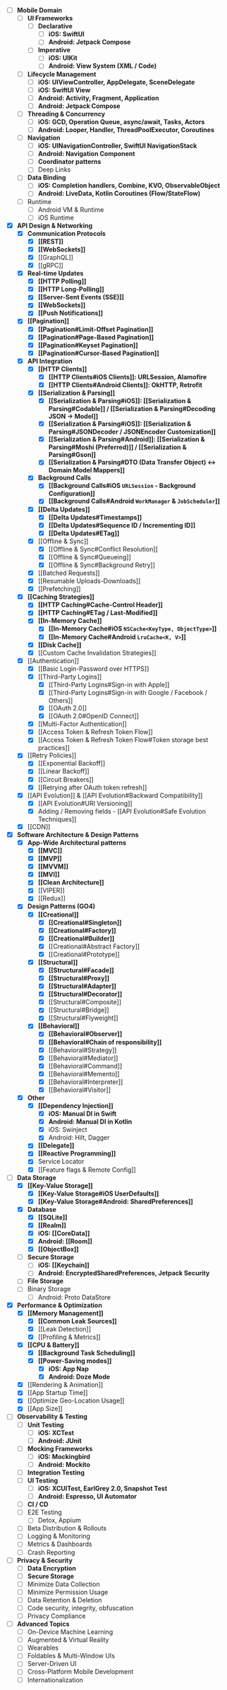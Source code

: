 - [ ] **Mobile Domain**
	- [ ] **UI Frameworks**
		- [ ] **Declarative**
			- [ ] **iOS: SwiftUI**
			- [ ] **Android: Jetpack Compose**
		- [ ] **Imperative**
			- [ ] **iOS: UIKit**
			- [ ] **Android: View System (XML / Code)**
	- [ ] **Lifecycle Management**
		- [ ] **iOS: UIViewController, AppDelegate, SceneDelegate**
		- [ ] **iOS: SwiftUI View**
		- [ ] **Android: Activity, Fragment, Application**
		- [ ] **Android: Jetpack Compose**
	- [ ] **Threading & Concurrency**
		- [ ] **iOS: GCD, Operation Queue, async/await, Tasks, Actors**
		- [ ] **Android: Looper, Handler, ThreadPoolExecutor, Coroutines**
	- [ ] **Navigation**
		- [ ] **iOS: UINavigationController, SwiftUI NavigationStack**
		- [ ] **Android: Navigation Component**
		- [ ] **Coordinator patterns**
		- [ ] Deep Links
	- [ ] **Data Binding**
		- [ ] **iOS: Completion handlers, Combine, KVO, ObservableObject**
		- [ ] **Android: LiveData, Kotlin Coroutines (Flow/StateFlow)**
	- [ ] Runtime
		- [ ] Android VM & Runtime
		- [ ] iOS Runtime
- [x] **API Design & Networking**
	- [x] **Communication Protocols**
		- [x] **[[REST]]**
		- [x] **[[WebSockets]]**
		- [x] [[GraphQL]]
		- [x] [[gRPC]]
	- [x] **Real-time Updates**
		- [x] **[[HTTP Polling]]**
		- [x] **[[HTTP Long-Polling]]**
		- [x] **[[Server-Sent Events (SSE)]]**
		- [x] **[[WebSockets]]**
		- [x] **[[Push Notifications]]**
	- [x] **[[Pagination]]**
		- [x] **[[Pagination#Limit-Offset Pagination]]**
		- [x] **[[Pagination#Page-Based Pagination]]**
		- [x] **[[Pagination#Keyset Pagination]]**
		- [x] **[[Pagination#Cursor-Based Pagination]]**
	- [x] **API Integration**
		- [x] **[[HTTP Clients]]**
			- [x] **[[HTTP Clients#iOS Clients]]: URLSession, Alamofire**
			- [x] **[[HTTP Clients#Android Clients]]: OkHTTP, Retrofit**
		- [x] **[[Serialization & Parsing]]**
			- [x] **[[Serialization & Parsing#iOS]]: [[Serialization & Parsing#Codable]] /  [[Serialization & Parsing#Decoding JSON → Model]]**
			- [x] **[[Serialization & Parsing#iOS]]: [[Serialization & Parsing#JSONDecoder / JSONEncoder Customization]]**
			- [x] **[[Serialization & Parsing#Android]]: [[Serialization & Parsing#Moshi (Preferred)]] / [[Serialization & Parsing#Gson]]**
			- [x] **[[Serialization & Parsing#DTO (Data Transfer Object) ↔ Domain Model Mappers]]**
		- [x] **Background Calls**
			- [x] **[[Background Calls#iOS `URLSession` - Background Configuration]]**
			- [x] **[[Background Calls#Android `WorkManager` & `JobScheduler`]]**
		- [x] **[[Delta Updates]]**
			- [x] **[[Delta Updates#Timestamps]]**
			- [x] **[[Delta Updates#Sequence ID / Incrementing ID]]**
			- [x] **[[Delta Updates#ETag]]**
		- [x] [[Offline & Sync]]
			- [x] [[Offline & Sync#Conflict Resolution]]
			- [x] [[Offline & Sync#Queueing]]
			- [x] [[Offline & Sync#Background Retry]]
		- [x] [[Batched Requests]]
		- [x] [[Resumable Uploads-Downloads]]
		- [x] [[Prefetching]]
	- [x] **[[Caching Strategies]]**
		- [x] **[[HTTP Caching#Cache-Control Header]]**
		- [x] **[[HTTP Caching#ETag / Last-Modified]]**
		- [x] **[[In-Memory Cache]]**
			- [x] **[[In-Memory Cache#iOS `NSCache<KeyType, ObjectType>`]]**
			- [x] **[[In-Memory Cache#Android `LruCache<K, V>`]]**
		- [x] **[[Disk Cache]]**
		- [x] [[Custom Cache Invalidation Strategies]]
	- [x] [[Authentication]]
		- [x] [[Basic Login-Password over HTTPS]]
		- [x] [[Third-Party Logins]]
			- [x] [[Third-Party Logins#Sign-in with Apple]]
			- [x] [[Third-Party Logins#Sign-in with Google / Facebook / Others]]
			- [x] [[OAuth 2.0]]
			- [x] [[OAuth 2.0#OpenID Connect]]
		- [x] [[Multi-Factor Authentication]]
		- [x] [[Access Token & Refresh Token Flow]]
		- [x] [[Access Token & Refresh Token Flow#Token storage best practices]]
	- [x] [[Retry Policies]]
		- [x] [[Exponential Backoff]]
		- [x] [[Linear Backoff]]
		- [x] [[Circuit Breakers]]
		- [x] [[Retrying after OAuth token refresh]]
	- [x]  [[API Evolution]] & [[API Evolution#Backward Compatibility]]
		- [x] [[API Evolution#URI Versioning]]
		- [x] Adding / Removing fields - [[API Evolution#Safe Evolution Techniques]]
	- [x]  [[CDN]]
- [x] **Software Architecture & Design Patterns**
	- [x]  **App-Wide Architectural patterns**
		- [x] **[[MVC]]**
		- [x] **[[MVP]]**
		- [x] **[[MVVM]]**
		- [x] **[[MVI]]**
		- [x] **[[Clean Architecture]]**
		- [x] [[VIPER]]
		- [x] [[Redux]]
	- [x]  **Design Patterns (GO4)**
		- [x] **[[Creational]]**
			- [x] **[[Creational#Singleton]]**
			- [x] **[[Creational#Factory]]**
			- [x] **[[Creational#Builder]]**
			- [x] [[Creational#Abstract Factory]]
			- [x] [[Creational#Prototype]]
		- [x] **[[Structural]]**
			- [x] **[[Structural#Facade]]**
			- [x] **[[Structural#Proxy]]**
			- [x] **[[Structural#Adapter]]**
			- [x] **[[Structural#Decorator]]**
			- [x] [[Structural#Composite]]
			- [x] [[Structural#Bridge]]
			- [x] [[Structural#Flyweight]]
		- [x] **[[Behavioral]]**
			- [x] **[[Behavioral#Observer]]**
			- [x] **[[Behavioral#Chain of responsibility]]**
			- [x] [[Behavioral#Strategy]]
			- [x] [[Behavioral#Mediator]]
			- [x] [[Behavioral#Command]]
			- [x] [[Behavioral#Memento]]
			- [x] [[Behavioral#Interpreter]]
			- [x] [[Behavioral#Visitor]]
	- [x]  **Other**
		- [x] **[[Dependency Injection]]**
			- [x] **iOS: Manual DI in Swift**
			- [x] **Android: Manual DI in Kotlin**
			- [x] iOS: Swinject
			- [x] Android: Hilt, Dagger
		- [x] **[[Delegate]]**
		- [x] **[[Reactive Programming]]**
		- [x] Service Locator
		- [x] [[Feature flags & Remote Config]]
- [ ] **Data Storage**
	- [x] **[[Key-Value Storage]]**
		- [x] **[[Key-Value Storage#iOS UserDefaults]]**
		- [x] **[[Key-Value Storage#Android: SharedPreferences]]**
	- [x]  **Database**
		- [x] **[[SQLite]]**
		- [x] **[[Realm]]**
		- [x] **iOS: [[CoreData]]**
		- [x] **Android: [[Room]]**
		- [x] **[[ObjectBox]]**
	- [ ]  **Secure Storage**
		- [ ] **iOS: [[Keychain]]**
		- [ ] **Android: EncryptedSharedPreferences, Jetpack Security**
	- [ ]  **File Storage**
	- [ ]  Binary Storage
		- [ ] Android: Proto DataStore
- [x] **Performance & Optimization**
	- [x] **[[Memory Management]]**
		- [x] **[[Common Leak Sources]]**
		- [x] [[Leak Detection]]
		- [x] [[Profiling & Metrics]]
	- [x] **[[CPU & Battery]]**
		- [x] **[[Background Task Scheduling]]**
		- [x] **[[Power-Saving modes]]**
			- [x] **iOS: App Nap**
			- [x] **Android: Doze Mode**
	- [x] [[Rendering & Animation]]
	- [x] [[App Startup Time]]
	- [x] [[Optimize Geo-Location Usage]]
	- [x] [[App Size]]
- [ ] **Observability & Testing**
	- [ ]  **Unit Testing**
		- [ ] **iOS: XCTest**
		- [ ] **Android: JUnit**
	- [ ]  **Mocking Frameworks**
		- [ ] **iOS: Mockingbird**
		- [ ]  **Android: Mockito**
	- [ ]  **Integration Testing**
	- [ ]  **UI Testing**
		- [ ] **iOS: XCUITest, EarlGrey 2.0, Snapshot Test**
		- [ ] **Android: Espresso, UI Automator**
	- [ ]  **CI / CD**
	- [ ]  E2E Testing
		- [ ] Detox, Appium
	- [ ]  Beta Distribution & Rollouts
	- [ ]  Logging & Monitoring
	- [ ]  Metrics & Dashboards
	- [ ]  Crash Reporting
- [ ] **Privacy & Security**
	- [ ]  **Data Encryption**
	- [ ]  **Secure Storage**
	- [ ]  Minimize Data Collection
	- [ ]  Minimize Permission Usage
	- [ ]  Data Retention & Deletion
	- [ ]  Code security, integrity, obfuscation
	- [ ]  Privacy Compliance
- [ ] **Advanced Topics**
	- [ ]  On-Device Machine Learning
	- [ ]  Augmented & Virtual Reality
	- [ ]  Wearables
	- [ ]  Foldables & Multi-Window UIs
	- [ ]  Server-Driven UI
	- [ ]  Cross-Platform Mobile Development
	- [ ]  Internationalization
